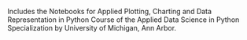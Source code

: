 Includes the Notebooks for Applied Plotting, Charting and Data Representation in Python Course of the Applied Data Science in Python Specialization by University of Michigan, Ann Arbor.
